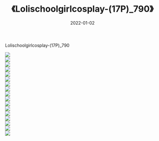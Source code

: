 ﻿---
layout: post
title:  《Lolischoolgirlcosplay-(17P)_790》
date:   2022-01-02
img: http://imgx.orgx.ga/萝莉/2022/Lolischoolgirlcosplay-(17P)_790/000.jpg
categories: [美女, 清纯, 唯美]
---

Lolischoolgirlcosplay-(17P)_790

  ![](http://imgx.orgx.ga/萝莉/2022/Lolischoolgirlcosplay-(17P)_790/001.jpg) <br> ![](http://imgx.orgx.ga/萝莉/2022/Lolischoolgirlcosplay-(17P)_790/002.jpg) <br> ![](http://imgx.orgx.ga/萝莉/2022/Lolischoolgirlcosplay-(17P)_790/003.jpg) <br> ![](http://imgx.orgx.ga/萝莉/2022/Lolischoolgirlcosplay-(17P)_790/004.jpg) <br> ![](http://imgx.orgx.ga/萝莉/2022/Lolischoolgirlcosplay-(17P)_790/005.jpg) <br> ![](http://imgx.orgx.ga/萝莉/2022/Lolischoolgirlcosplay-(17P)_790/006.jpg) <br> ![](http://imgx.orgx.ga/萝莉/2022/Lolischoolgirlcosplay-(17P)_790/007.jpg) <br> ![](http://imgx.orgx.ga/萝莉/2022/Lolischoolgirlcosplay-(17P)_790/008.jpg) <br> ![](http://imgx.orgx.ga/萝莉/2022/Lolischoolgirlcosplay-(17P)_790/009.jpg) <br> ![](http://imgx.orgx.ga/萝莉/2022/Lolischoolgirlcosplay-(17P)_790/010.jpg) <br> ![](http://imgx.orgx.ga/萝莉/2022/Lolischoolgirlcosplay-(17P)_790/011.jpg) <br> ![](http://imgx.orgx.ga/萝莉/2022/Lolischoolgirlcosplay-(17P)_790/012.jpg) <br> ![](http://imgx.orgx.ga/萝莉/2022/Lolischoolgirlcosplay-(17P)_790/013.jpg) <br> ![](http://imgx.orgx.ga/萝莉/2022/Lolischoolgirlcosplay-(17P)_790/014.jpg) <br> ![](http://imgx.orgx.ga/萝莉/2022/Lolischoolgirlcosplay-(17P)_790/015.jpg) <br> ![](http://imgx.orgx.ga/萝莉/2022/Lolischoolgirlcosplay-(17P)_790/016.jpg) <br> ![](http://imgx.orgx.ga/萝莉/2022/Lolischoolgirlcosplay-(17P)_790/017.jpg) <br>